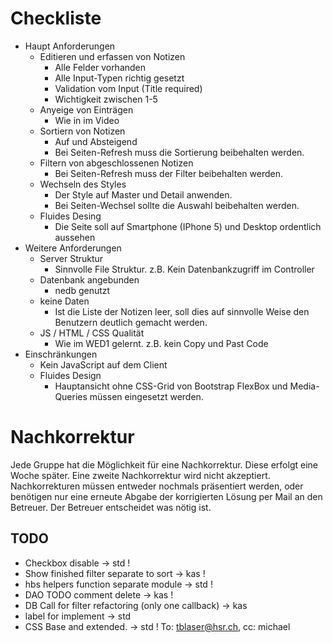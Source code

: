 # Checkliste

* Haupt Anforderungen
  * Editieren und erfassen von Notizen
    * Alle Felder vorhanden
    * Alle Input-Typen richtig gesetzt
    * Validation vom Input (Title required)
    * Wichtigkeit zwischen 1-5
  * Anyeige von Einträgen
    * Wie in im Video
  * Sortiern von Notizen
    * Auf und Absteigend
    * Bei Seiten-Refresh muss die Sortierung beibehalten werden.
  * Filtern von abgeschlossenen Notizen
    * Bei Seiten-Refresh muss der Filter beibehalten werden.
  * Wechseln des Styles
    * Der Style auf Master und Detail anwenden.
    * Bei Seiten-Wechsel sollte die Auswahl beibehalten werden.
  * Fluides Desing
    * Die Seite soll auf Smartphone (IPhone 5) und Desktop ordentlich aussehen
* Weitere Anforderungen
  * Server Struktur
    * Sinnvolle File Struktur. z.B. Kein Datenbankzugriff im Controller
  * Datenbank angebunden
    * nedb genutzt
  * keine Daten
    * Ist die Liste der Notizen leer, soll dies auf sinnvolle Weise den Benutzern deutlich gemacht werden.
  * JS / HTML / CSS Qualität
    * Wie im WED1 gelernt. z.B. kein Copy und Past Code
* Einschränkungen
  * Kein JavaScript auf dem Client
  * Fluides Design
    * Hauptansicht ohne CSS-Grid von Bootstrap FlexBox und Media-Queries müssen eingesetzt werden.
    
# Nachkorrektur

Jede Gruppe hat die Möglichkeit für eine Nachkorrektur. Diese erfolgt eine Woche später. Eine zweite Nachkorrektur wird nicht akzeptiert.
Nachkorrekturen müssen entweder nochmals präsentiert werden, oder benötigen nur eine erneute Abgabe der korrigierten Lösung per Mail an den Betreuer. Der Betreuer entscheidet was nötig ist.

## TODO
* Checkbox disable -> std !
* Show finished filter separate to sort -> kas  !
* hbs helpers function separate module -> std !
* DAO TODO comment delete -> kas !
* DB Call for filter refactoring (only one callback) -> kas
* label for implement -> std
* CSS Base and extended. -> std !
To: tblaser@hsr.ch, cc: michael